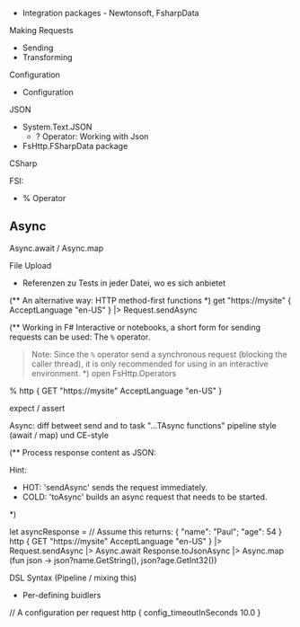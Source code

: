 - Integration packages - Newtonsoft, FsharpData


Making Requests
- Sending
- Transforming

Configuration
- Configuration

JSON
- System.Text.JSON
	- ? Operator: Working with Json
- FsHttp.FSharpData package

CSharp

FSI:
- % Operator

Async
---
Async.await / Async.map

File Upload

* Referenzen zu Tests in jeder Datei, wo es sich anbietet



(**
An alternative way: HTTP method-first functions
*)
get "https://mysite" {
    AcceptLanguage "en-US"
}
|> Request.sendAsync




(**
Working in F# Interactive or notebooks, a short form for sending requests can be used: The `%` operator.

> Note: Since the `%` operator send a synchronous request (blocking the caller thread),
> it is only recommended for using in an interactive environment.
*)
open FsHttp.Operators

% http {
    GET "https://mysite"
    AcceptLanguage "en-US"
}








expect / assert


Async: 
	diff betweet send and to
	task "...TAsync functions"
	pipeline style (await / map) und CE-style




(**
Process response content as JSON:

Hint:
* HOT:  'sendAsync' sends the request immediately.
* COLD: 'toAsync' builds an async request that needs to be started.

*)

let asyncResponse =
    // Assume this returns: { "name": "Paul"; "age": 54 }
    http {
        GET "https://mysite"
        AcceptLanguage "en-US"
    }
    |> Request.sendAsync
    |> Async.await Response.toJsonAsync
    |> Async.map (fun json -> json?name.GetString(), json?age.GetInt32())


DSL Syntax (Pipeline / mixing this)




* Per-defining buidlers


// A configuration per request
http {
    config_timeoutInSeconds 10.0
}

